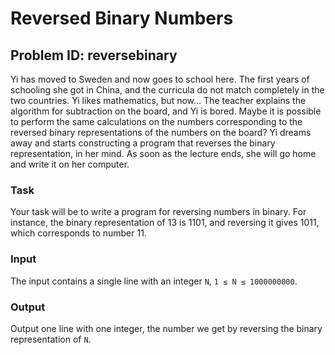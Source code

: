 # Reversed Binary Numbers
## Problem ID: reversebinary

Yi has moved to Sweden and now goes to school here. The first years of schooling she got in China, and the curricula do not match completely in the two countries. Yi likes mathematics, but now... The teacher explains the algorithm for subtraction on the board, and Yi is bored. Maybe it is possible to perform the same calculations on the numbers corresponding to the reversed binary representations of the numbers on the board? Yi dreams away and starts constructing a program that reverses the binary representation, in her mind. As soon as the lecture ends, she will go home and write it on her computer.

### Task
Your task will be to write a program for reversing numbers in binary. For instance, the binary representation of 13 is 1101, and reversing it gives 1011, which corresponds to number 11.

### Input
The input contains a single line with an integer `N`, `1 ≤ N ≤ 1000000000`.

### Output
Output one line with one integer, the number we get by reversing the binary representation of `N`.
